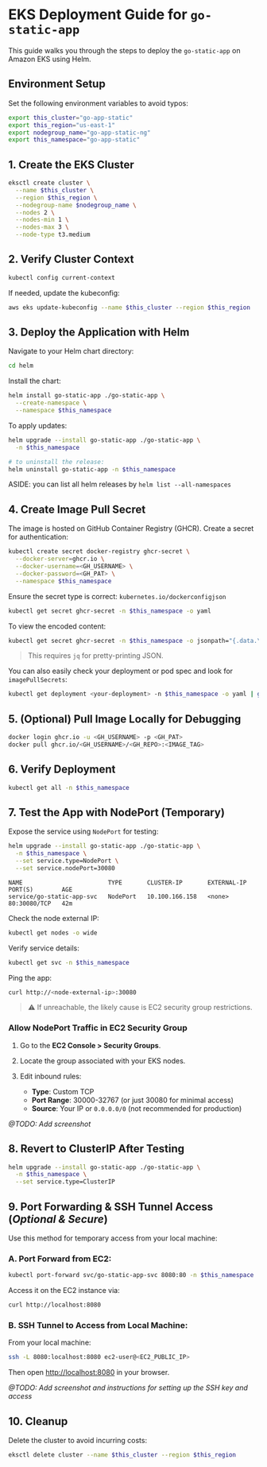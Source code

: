 # EKS Deployment Guide for `go-static-app`

This guide walks you through the steps to deploy the `go-static-app` on Amazon EKS using Helm.

## Environment Setup

Set the following environment variables to avoid typos:

```bash
export this_cluster="go-app-static"
export this_region="us-east-1"
export nodegroup_name="go-app-static-ng"
export this_namespace="go-app-static"
```

## 1. Create the EKS Cluster

```bash
eksctl create cluster \
  --name $this_cluster \
  --region $this_region \
  --nodegroup-name $nodegroup_name \
  --nodes 2 \
  --nodes-min 1 \
  --nodes-max 3 \
  --node-type t3.medium
```

## 2. Verify Cluster Context

```bash
kubectl config current-context
```

If needed, update the kubeconfig:

```bash
aws eks update-kubeconfig --name $this_cluster --region $this_region
```

## 3. Deploy the Application with Helm

Navigate to your Helm chart directory:

```bash
cd helm
```

Install the chart:

```bash
helm install go-static-app ./go-static-app \
  --create-namespace \
  --namespace $this_namespace
```

To apply updates:

```bash
helm upgrade --install go-static-app ./go-static-app \
  -n $this_namespace

# to uninstall the release:
helm uninstall go-static-app -n $this_namespace
```

ASIDE: you can list all helm releases by `helm list --all-namespaces`

## 4. Create Image Pull Secret

The image is hosted on GitHub Container Registry (GHCR). Create a secret for authentication:

```bash
kubectl create secret docker-registry ghcr-secret \
  --docker-server=ghcr.io \
  --docker-username=<GH_USERNAME> \
  --docker-password=<GH_PAT> \
  --namespace $this_namespace
```

Ensure the secret type is correct: `kubernetes.io/dockerconfigjson`

```bash
kubectl get secret ghcr-secret -n $this_namespace -o yaml
```

To view the encoded content:
```bash
kubectl get secret ghcr-secret -n $this_namespace -o jsonpath="{.data.\.dockerconfigjson}" | base64 --decode | jq

```
> This requires `jq` for pretty-printing JSON.

You can also easily check your deployment or pod spec and look for `imagePullSecrets`:
```bash
kubectl get deployment <your-deployment> -n $this_namespace -o yaml | grep -A 5 imagePullSecrets

```
## 5. (Optional) Pull Image Locally for Debugging

```bash
docker login ghcr.io -u <GH_USERNAME> -p <GH_PAT>
docker pull ghcr.io/<GH_USERNAME>/<GH_REPO>:<IMAGE_TAG>
```

## 6. Verify Deployment

```bash
kubectl get all -n $this_namespace
```

## 7. Test the App with NodePort (Temporary)

Expose the service using `NodePort` for testing:

```bash
helm upgrade --install go-static-app ./go-static-app \
  -n $this_namespace \
  --set service.type=NodePort \
  --set service.nodePort=30080
```

```output
NAME                        TYPE       CLUSTER-IP       EXTERNAL-IP   PORT(S)        AGE
service/go-static-app-svc   NodePort   10.100.166.158   <none>        80:30080/TCP   42m

```

Check the node external IP:

```bash
kubectl get nodes -o wide
```

Verify service details:

```bash
kubectl get svc -n $this_namespace
```

Ping the app:

```bash
curl http://<node-external-ip>:30080
```

> ⚠️ If unreachable, the likely cause is EC2 security group restrictions.

### Allow NodePort Traffic in EC2 Security Group

1. Go to the **EC2 Console > Security Groups**.
2. Locate the group associated with your EKS nodes.
3. Edit inbound rules:

   * **Type**: Custom TCP
   * **Port Range**: 30000-32767 (or just 30080 for minimal access)
   * **Source**: Your IP or `0.0.0.0/0` (not recommended for production)

*@TODO: Add screenshot*

## 8. Revert to ClusterIP After Testing

```bash
helm upgrade --install go-static-app ./go-static-app \
  -n $this_namespace \
  --set service.type=ClusterIP
```

## 9. Port Forwarding & SSH Tunnel Access (*Optional & Secure*)

Use this method for temporary access from your local machine:

### A. Port Forward from EC2:

```bash
kubectl port-forward svc/go-static-app-svc 8080:80 -n $this_namespace
```

Access it on the EC2 instance via:

```bash
curl http://localhost:8080
```

### B. SSH Tunnel to Access from Local Machine:

From your local machine:

```bash
ssh -L 8080:localhost:8080 ec2-user@<EC2_PUBLIC_IP>
```

Then open [http://localhost:8080](http://localhost:8080) in your browser.

*@TODO: Add screenshot and instructions for setting up the SSH key and access*

## 10. Cleanup

Delete the cluster to avoid incurring costs:

```bash
eksctl delete cluster --name $this_cluster --region $this_region
```
